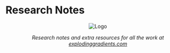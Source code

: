 # Research Notes

<div align="center">
  <p>
    <img src="_static/logo.png" align="center" alt="Logo" />
  </p>
  <p>
    <i>
      Research notes and extra resources for all the work at <a href="https://explodinggradients.com/">explodinggradients.com</a>
    </i>
  </p>
</div>
